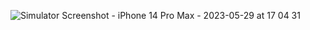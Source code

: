 ![Simulator Screenshot - iPhone 14 Pro Max - 2023-05-29 at 17 04 31](https://github.com/ValiiJ/dice_roller/assets/85800317/f633db6e-92cf-428d-a301-33c9b1902608)
